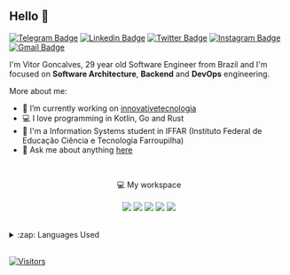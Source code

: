## Hello 👋

[![Telegram Badge](https://img.shields.io/badge/-Telegram-1ca0f1?style=flat-square&labelColor=1ca0f1&logo=telegram&logoColor=white&link=https://t.me/vitormbgoncalves)](https://t.me/vitormbgoncalves)
[![Linkedin Badge](https://img.shields.io/badge/-LinkedIn-blue?style=flat-square&logo=Linkedin&logoColor=white&link=https://www.linkedin.com/in/vitormbgoncalves/)](https://www.linkedin.com/in/vitormbgoncalves/)
[![Twitter Badge](https://img.shields.io/badge/-Twitter-1DA1F2?style=flat-square&logo=twitter&logoColor=white&link=https://www.twitter.com/vitormbgoncalve)](https://www.twitter.com/vitormbgoncalve)
[![Instagram Badge](https://img.shields.io/badge/-Instagram-purple?style=flat-square&logo=Instagram&logoColor=white&link=https://www.instagram.com/vitormbgoncalves/)](https://www.instagram.com/vitormbgoncalves/)
[![Gmail Badge](https://img.shields.io/badge/-Gmail-c14438?style=flat-square&logo=Gmail&logoColor=white&link=mailto:vitorgoncalvesmb135@gmail.com)](mailto:vitorgoncalvesmb135@gmail.com)

I'm Vitor Goncalves, 29 year old Software Engineer from Brazil and I'm focused on **Software Architecture**, **Backend** and **DevOps** engineering.

More about me:
- :rocket: I’m currently working on [innovativetecnologia](https://github.com/innovativetecnologia)
- :computer: I love programming in Kotlin, Go and Rust
- :school: I'm a Information Systems student in IFFAR (Instituto Federal de Educação Ciência e Tecnologia Farroupilha)
- 💬 Ask me about anything [here](https://github.com/vitormbgoncalves/vitormbgoncalves/issues)
<br/>

<p align='center'>
  💻 My workspace<br/><br/>
  <img src="https://img.shields.io/badge/Manjaro-21.0.7%20Ornara%20KDE%20Plasma-%230078D6.svg?&style=for-the-badge&logo=manjaro&logoColor=green" />
  <img src="https://img.shields.io/badge/AMD-Ryzen%205%203400G-%230071C5.svg?&style=for-the-badge&logo=amd&logoColor=white" />
  <img src="https://img.shields.io/badge/RAM-XPG%20D41%2016GB%203200MHz-%230071C5.svg?&style=for-the-badge&logoColor=white" />
  <img src="https://img.shields.io/badge/SSD-XPG%20S41%20256GB%20M.2%203500MB/s-%230071C5.svg?&style=for-the-badge&logoColor=white" />
  <img src="https://img.shields.io/badge/nvidia-gtx%201050-%2376B900.svg?&style=for-the-badge&logo=nvidia&logoColor=white" />
</p>
<br/>

<details>
  <summary>:zap: Languages Used</summary>
  <img src="https://github-readme-stats.vercel.app/api/top-langs/?username=vitormbgoncalves&layout=compact&bg_color=ffffff&text_color=333333">
</details>
<br/>

[![Visitors](https://visitor-badge.glitch.me/badge?page_id=github/vitormbgoncalves)](https://github.com/vitormbgoncalves)
<br/>

